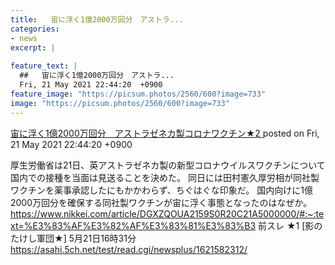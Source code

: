 ```yaml
---
title:   宙に浮く1億2000万回分　アストラ...
categories:
- news
excerpt: |
  
feature_text: |
  ##   宙に浮く1億2000万回分　アストラ...
  Fri, 21 May 2021 22:44:20  +0900
feature_image: "https://picsum.photos/2560/600?image=733"
image: "https://picsum.photos/2560/600?image=733"
---
```


[  宙に浮く1億2000万回分　アストラゼネカ製コロナワクチン★2  ](https://asahi.5ch.net/test/read.cgi/newsplus/1621604660/)
posted on Fri, 21 May 2021 22:44:20  +0900

<!--more-->

厚生労働省は21日、英アストラゼネカ製の新型コロナウイルスワクチンについて国内での接種を当面は見送ることを決めた。 同日には田村憲久厚労相が同社製ワクチンを薬事承認したにもかかわらず、ちぐはぐな印象だ。 国内向けに1億2000万回分を確保する同社製ワクチンが宙に浮く事態となったのはなぜか。 https://www.nikkei.com/article/DGXZQOUA2159S0R20C21A5000000/#:~:text=%E3%83%AF%E3%82%AF%E3%83%81%E3%83%B3 前スレ ★1 [影のたけし軍団★] 5月21日16時31分 https://asahi.5ch.net/test/read.cgi/newsplus/1621582312/
